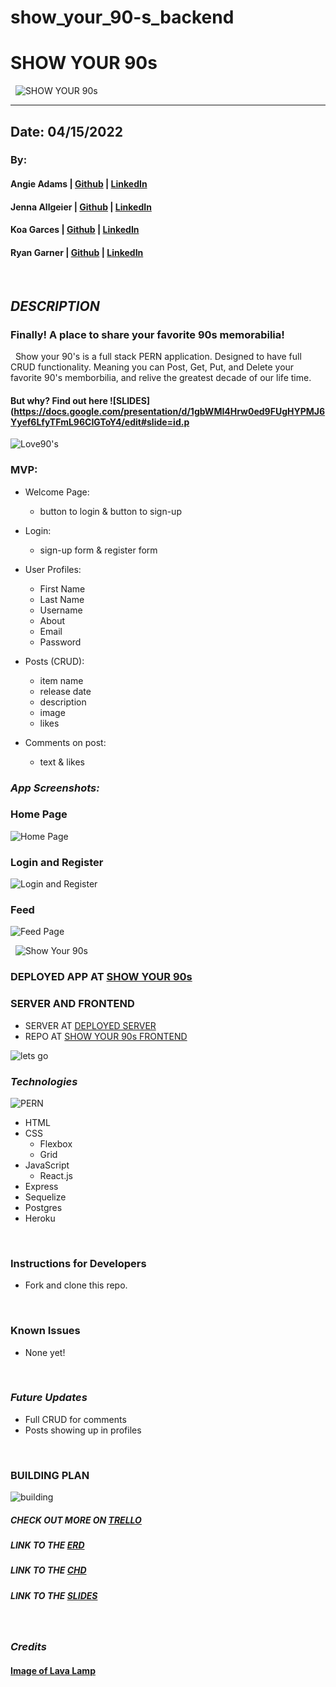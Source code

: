 # show_your_90-s_backend

# SHOW YOUR 90s

&nbsp;
![SHOW YOUR 90s](https://www.lifesavvy.com/p/uploads/2021/07/f5bf4567.jpg?width=500.png)
&nbsp;

***
## Date: 04/15/2022

### By: 

#### Angie Adams | [Github](https://github.com/angieadams68) | [LinkedIn](https://www.linkedin.com/in/aqsa-saleheen/)
#### Jenna Allgeier | [Github](https://github.com/jenna-allgeier) | [LinkedIn](https://www.linkedin.com/in/jenna-allgeier/)
#### Koa Garces | [Github](https://github.com/koagarces) | [LinkedIn](https://www.linkedin.com/in/koa-garces/)
#### Ryan Garner | [Github](https://github.com/rpgarner) | [LinkedIn](https://www.linkedin.com/in/ryan-garner22/)

&nbsp;
## ***DESCRIPTION***
### Finally! A place to share your favorite 90s memorabilia!
&nbsp;
Show your 90's is a full stack PERN application. Designed to have full CRUD functionality. Meaning you can Post, Get, Put, and Delete your favorite 90's memborbilia, and relive the greatest decade of our life time. 

#### But why? Find out here ![SLIDES](https://docs.google.com/presentation/d/1gbWMI4Hrw0ed9FUgHYPMJ6Yyef6LfyTFmL96CIGToY4/edit#slide=id.p

![Love90's](https://media3.giphy.com/media/26xBONeDEE2I0FIzu/giphy.gif)

### MVP:

* Welcome Page:
  * button to login & button to sign-up
* Login:
  * sign-up form & register form
* User Profiles:
  * First Name
  * Last Name
  * Username
  * About
  * Email
  * Password

* Posts (CRUD):
  * item name
  * release date
  * description
  * image
  * likes  
* Comments on post:
  * text & likes 
&nbsp;
&nbsp;

### ***App Screenshots:***

### ****Home Page****
![Home Page](https://i.imgur.com/Gqzypo3.png[/img])

### ****Login and Register****
![Login and Register](https://i.imgur.com/gimbcah.png[/img])

### ****Feed**** 

![Feed Page](https://i.imgur.com/vo4YW5g.png[/img])




&nbsp;
![Show Your 90s]()
&nbsp;

### **DEPLOYED APP AT [SHOW YOUR 90s](https://show-your-nineties.herokuapp.com/)**

### **SERVER AND FRONTEND**
 * SERVER AT [DEPLOYED SERVER](https://nineties-api.herokuapp.com/)
 * REPO AT [SHOW YOUR 90s FRONTEND](https://github.com/jenna-allgeier/show_your_90s_frontend)

![lets go](https://64.media.tumblr.com/6ae60ec2d52391ad4d58f76609cc68b2/tumblr_nsdwh11q5e1t55xupo1_400.gifv)
 &nbsp;

### ***Technologies***

![PERN](https://encrypted-tbn0.gstatic.com/images?q=tbn:ANd9GcRqrStmQUCLaVRfBhmxtI29TcOyJciZrOcOrxwB1YdPyWBRr_S4FBOCK5A2X68XbYqKrwc&usqp=CAU)

* HTML
 * CSS
    * Flexbox
    * Grid
* JavaScript
   * React.js
 * Express
 * Sequelize
 * Postgres
 * Heroku

&nbsp;
### **Instructions for Developers**
* Fork and clone this repo.

&nbsp;
### **Known Issues**
* None yet!

&nbsp;
### ***Future Updates***
* Full CRUD for comments
* Posts showing up in profiles

&nbsp;

### **BUILDING PLAN**

![building](https://vstevam.com/images/building.gif)

##### **CHECK OUT MORE ON [TRELLO](https://trello.com/b/9A5v7gPD/show-your-90s)**

##### **LINK TO THE [ERD](https://drive.google.com/file/d/1WXpu_o-41euPxuBuOSyxwLFfqtKqZvb0/view?usp=sharing)**

##### **LINK TO THE [CHD](https://drive.google.com/file/d/1GV6zhRHM3hbMfGCKByNbWwD8HnbCUQvm/view?usp=sharing)**

##### **LINK TO THE [SLIDES](https://docs.google.com/presentation/d/1gbWMI4Hrw0ed9FUgHYPMJ6Yyef6LfyTFmL96CIGToY4/edit#slide=id.p)**
&nbsp;

### ***Credits***

#### **[Image of Lava Lamp](https://www.lifesavvy.com/reviews/the-best-lava-lamps-for-illuminating-your-bedroom/)**
